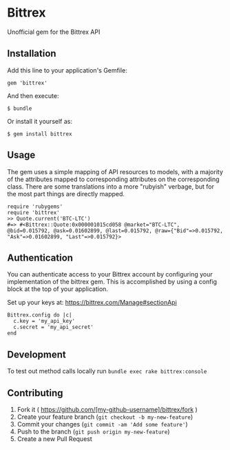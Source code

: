 # Bittrex

Unofficial gem for the Bittrex API

## Installation

Add this line to your application's Gemfile:

    gem 'bittrex'

And then execute:

    $ bundle

Or install it yourself as:

    $ gem install bittrex

## Usage

The gem uses a simple mapping of API resources to models, with a majority of the attributes mapped to corresponding attributes on the corresponding class. There are some translations into a more "rubyish" verbage, but for the most part things are directly mapped.

    require 'rubygems'
    require 'bittrex'
    >> Quote.current('BTC-LTC')
    #=> #<Bittrex::Quote:0x000001015cd058 @market="BTC-LTC", @bid=0.015792, @ask=0.01602899, @last=0.015792, @raw={"Bid"=>0.015792, "Ask"=>0.01602899, "Last"=>0.015792}>

## Authentication

You can authenticate access to your Bittrex account by configuring your implementation of the bittrex gem. This is accomplished by using a config block at the top of your application.

Set up your keys at: https://bittrex.com/Manage#sectionApi

    Bittrex.config do |c|
      c.key = 'my_api_key'
      c.secret = 'my_api_secret'
    end

## Development

To test out method calls locally run `bundle exec rake bittrex:console`

## Contributing

1. Fork it ( https://github.com/[my-github-username]/bittrex/fork )
2. Create your feature branch (`git checkout -b my-new-feature`)
3. Commit your changes (`git commit -am 'Add some feature'`)
4. Push to the branch (`git push origin my-new-feature`)
5. Create a new Pull Request
